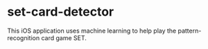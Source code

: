 # set-card-detector

This iOS application uses machine learning to help play the pattern-recognition card game SET.
